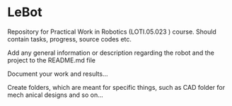 # LeBot
Repository for Practical Work in Robotics (LOTI.05.023 ) course. Should contain tasks, progress, source codes etc.

Add any general information or description regarding the robot and the project to the README.md file

Document your work and results...

Create folders, which are meant for specific things, such as CAD folder for mech
anical designs and so on...

